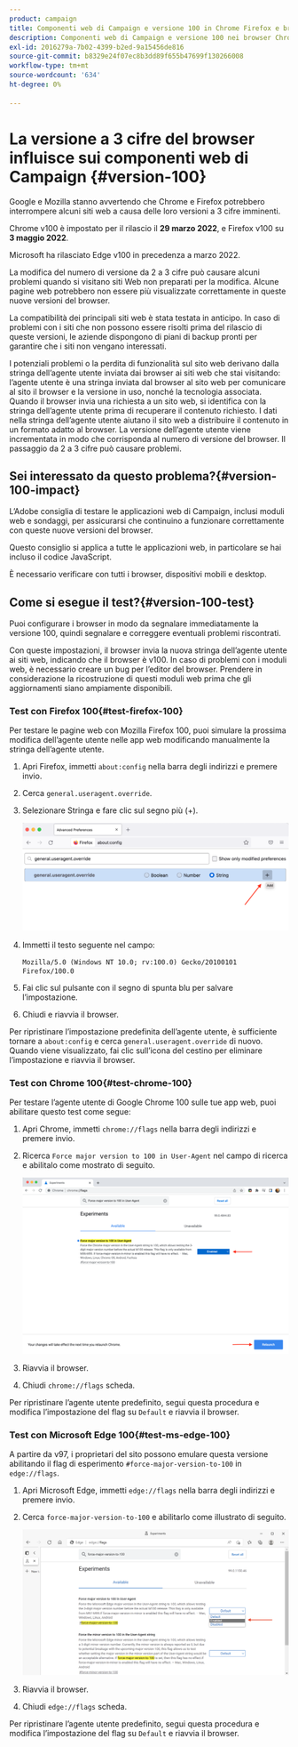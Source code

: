 ```yaml
---
product: campaign
title: Componenti web di Campaign e versione 100 in Chrome Firefox e browser Edge
description: Componenti web di Campaign e versione 100 nei browser Chrome, Firefox e Edge
exl-id: 2016279a-7b02-4399-b2ed-9a15456de816
source-git-commit: b8329e24f07ec8b3dd89f655b47699f130266008
workflow-type: tm+mt
source-wordcount: '634'
ht-degree: 0%

---
```


# La versione a 3 cifre del browser influisce sui componenti web di Campaign {#version-100}

Google e Mozilla stanno avvertendo che Chrome e Firefox potrebbero interrompere alcuni siti web a causa delle loro versioni a 3 cifre imminenti.

Chrome v100 è impostato per il rilascio il **29 marzo 2022**, e Firefox v100 su **3 maggio 2022**.

Microsoft ha rilasciato Edge v100 in precedenza a marzo 2022.

La modifica del numero di versione da 2 a 3 cifre può causare alcuni problemi quando si visitano siti Web non preparati per la modifica. Alcune pagine web potrebbero non essere più visualizzate correttamente in queste nuove versioni del browser.

La compatibilità dei principali siti web è stata testata in anticipo. In caso di problemi con i siti che non possono essere risolti prima del rilascio di queste versioni, le aziende dispongono di piani di backup pronti per garantire che i siti non vengano interessati.

I potenziali problemi o la perdita di funzionalità sul sito web derivano dalla stringa dell’agente utente inviata dai browser ai siti web che stai visitando: l’agente utente è una stringa inviata dal browser al sito web per comunicare al sito il browser e la versione in uso, nonché la tecnologia associata. Quando il browser invia una richiesta a un sito web, si identifica con la stringa dell’agente utente prima di recuperare il contenuto richiesto. I dati nella stringa dell’agente utente aiutano il sito web a distribuire il contenuto in un formato adatto al browser. La versione dell’agente utente viene incrementata in modo che corrisponda al numero di versione del browser. Il passaggio da 2 a 3 cifre può causare problemi.

## Sei interessato da questo problema?{#version-100-impact}

L’Adobe consiglia di testare le applicazioni web di Campaign, inclusi moduli web e sondaggi, per assicurarsi che continuino a funzionare correttamente con queste nuove versioni del browser.

Questo consiglio si applica a tutte le applicazioni web, in particolare se hai incluso il codice JavaScript.

È necessario verificare con tutti i browser, dispositivi mobili e desktop.

## Come si esegue il test?{#version-100-test}

Puoi configurare i browser in modo da segnalare immediatamente la versione 100, quindi segnalare e correggere eventuali problemi riscontrati.

Con queste impostazioni, il browser invia la nuova stringa dell’agente utente ai siti web, indicando che il browser è v100. In caso di problemi con i moduli web, è necessario creare un bug per l’editor del browser. Prendere in considerazione la ricostruzione di questi moduli web prima che gli aggiornamenti siano ampiamente disponibili.

### Test con Firefox 100{#test-firefox-100}

Per testare le pagine web con Mozilla Firefox 100, puoi simulare la prossima modifica dell’agente utente nelle app web modificando manualmente la stringa dell’agente utente.

1. Apri Firefox, immetti `about:config` nella barra degli indirizzi e premere invio.
1. Cerca `general.useragent.override`.
1. Selezionare Stringa e fare clic sul segno più (+).

   ![](assets/force-user-agent-firefox.png)

1. Immetti il testo seguente nel campo:

   ```
   Mozilla/5.0 (Windows NT 10.0; rv:100.0) Gecko/20100101 Firefox/100.0
   ```

1. Fai clic sul pulsante con il segno di spunta blu per salvare l’impostazione.
1. Chiudi e riavvia il browser.

Per ripristinare l’impostazione predefinita dell’agente utente, è sufficiente tornare a `about:config` e cerca `general.useragent.override` di nuovo.  Quando viene visualizzato, fai clic sull’icona del cestino per eliminare l’impostazione e riavvia il browser.

### Test con Chrome 100{#test-chrome-100}

Per testare l’agente utente di Google Chrome 100 sulle tue app web, puoi abilitare questo test come segue:

1. Apri Chrome, immetti `chrome://flags` nella barra degli indirizzi e premere invio.
1. Ricerca `Force major version to 100 in User-Agent` nel campo di ricerca e abilitalo come mostrato di seguito.

   ![](assets/force-user-agent-chrome.png)

1. Riavvia il browser.
1. Chiudi `chrome://flags` scheda.

Per ripristinare l’agente utente predefinito, segui questa procedura e modifica l’impostazione del flag su `Default` e riavvia il browser.


### Test con Microsoft Edge 100{#test-ms-edge-100}

A partire da v97, i proprietari del sito possono emulare questa versione abilitando il flag di esperimento  `#force-major-version-to-100` in `edge://flags`.

1. Apri Microsoft Edge, immetti `edge://flags` nella barra degli indirizzi e premere invio.
1. Cerca `force-major-version-to-100` e abilitarlo come illustrato di seguito.

   ![](assets/force-user-agent-edge.png)

1. Riavvia il browser.
1. Chiudi `edge://flags` scheda.

Per ripristinare l’agente utente predefinito, segui questa procedura e modifica l’impostazione del flag su `Default` e riavvia il browser.
